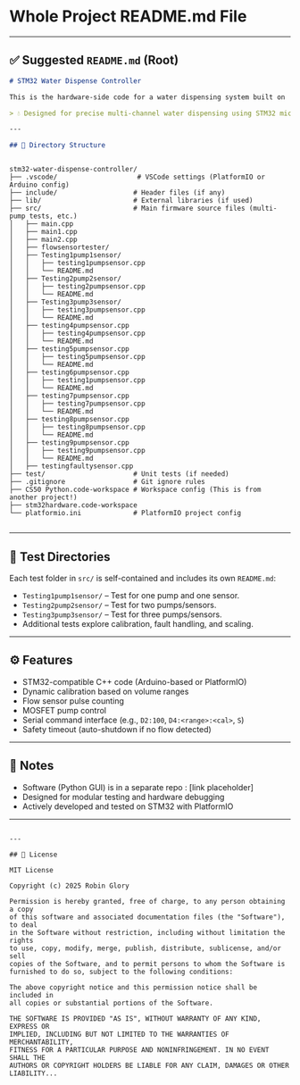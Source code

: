 # Whole Project README.md File
---

## ✅ Suggested `README.md` (Root)

```markdown
# STM32 Water Dispense Controller

This is the hardware-side code for a water dispensing system built on  STM32 . The system uses pulse-counting flow sensors and MOSFET-controlled pumps, with dynamic calibration based on the target volume.

> 💧 Designed for precise multi-channel water dispensing using STM32 microcontrollers.

---

## 📁 Directory Structure

```

```

stm32-water-dispense-controller/
├── .vscode/                    # VSCode settings (PlatformIO or Arduino config)
├── include/                   # Header files (if any)
├── lib/                       # External libraries (if used)
├── src/                       # Main firmware source files (multi-pump tests, etc.)
│   ├── main.cpp
│   ├── main1.cpp
│   ├── main2.cpp
│   ├── flowsensortester/
│   ├── Testing1pump1sensor/
│   │   ├── testing1pumpsensor.cpp
│   │   └── README.md
│   ├── Testing2pump2sensor/
│   │   ├── testing2pumpsensor.cpp
│   │   └── README.md
│   ├── Testing3pump3sensor/
│   │   ├── testing3pumpsensor.cpp
│   │   └── README.md
│   ├── testing4pumpsensor.cpp
│   │   ├── testing4pumpsensor.cpp
│   │   └── README.md
│   ├── testing5pumpsensor.cpp
│   │   ├── testing5pumpsensor.cpp
│   │   └── README.md
│   ├── testing6pumpsensor.cpp
│   │   ├── testing1pumpsensor.cpp
│   │   └── README.md
│   ├── testing7pumpsensor.cpp
│   │   ├── testing7pumpsensor.cpp
│   │   └── README.md
│   ├── testing8pumpsensor.cpp
│   │   ├── testing8pumpsensor.cpp
│   │   └── README.md
│   ├── testing9pumpsensor.cpp
│   │   ├── testing9pumpsensor.cpp
│   │   └── README.md
│   ├── testingfaultysensor.cpp
├── test/                      # Unit tests (if needed)
├── .gitignore                 # Git ignore rules
├── CS50 Python.code-workspace # Workspace config (This is from another project!)
├── stm32hardware.code-workspace
└── platformio.ini             # PlatformIO project config


```

---

## 🧪 Test Directories

Each test folder in `src/` is  self-contained  and includes its own `README.md`:

- `Testing1pump1sensor/` – Test for one pump and one sensor.
- `Testing2pump2sensor/` – Test for two pumps/sensors.
- `Testing3pump3sensor/` – Test for three pumps/sensors.
- Additional tests explore calibration, fault handling, and scaling.

---

## ⚙️ Features

- STM32-compatible C++ code (Arduino-based or PlatformIO)
- Dynamic calibration based on volume ranges
- Flow sensor pulse counting
- MOSFET pump control
- Serial command interface (e.g., `D2:100`, `D4:<range>:<cal>`, `S`)
- Safety timeout (auto-shutdown if no flow detected)

---

## 📌 Notes

- Software (Python GUI) is in a  separate repo : [link placeholder]
- Designed for modular testing and hardware debugging
- Actively developed and tested on STM32 with PlatformIO

---


```

---

## 📄 License

MIT License

Copyright (c) 2025 Robin Glory

Permission is hereby granted, free of charge, to any person obtaining a copy
of this software and associated documentation files (the "Software"), to deal
in the Software without restriction, including without limitation the rights
to use, copy, modify, merge, publish, distribute, sublicense, and/or sell
copies of the Software, and to permit persons to whom the Software is
furnished to do so, subject to the following conditions:

The above copyright notice and this permission notice shall be included in
all copies or substantial portions of the Software.

THE SOFTWARE IS PROVIDED "AS IS", WITHOUT WARRANTY OF ANY KIND, EXPRESS OR
IMPLIED, INCLUDING BUT NOT LIMITED TO THE WARRANTIES OF MERCHANTABILITY,
FITNESS FOR A PARTICULAR PURPOSE AND NONINFRINGEMENT. IN NO EVENT SHALL THE
AUTHORS OR COPYRIGHT HOLDERS BE LIABLE FOR ANY CLAIM, DAMAGES OR OTHER
LIABILITY...